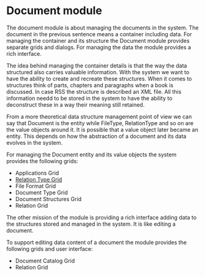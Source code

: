 # Document module

The document module is about managing the documents in the system.
The document in the previous sentence means a container including data.
For managing the container and its structure the Document module provides separate grids
and dialogs.
For managing the data the module provides a rich interface.

The idea behind managing the container details is that the way the data structured also carries
valuable information.
With the system we want to have the ability to create and recreate these structures.
When it comes to structures think of parts, chapters and paragraphs when a book is discussed.
In case RSS the structure is described an XML file.
All this information needd to be stored in the system to have the ability to deconstruct these 
in a way their meaning still retained.

From a more theoretical data structure management point of view we can say that Document is
the entity while FileType, RelationType and so on are the value objects around it.
It is possible that a value object later became an entity.
This depends on how the abstraction of a document and its data evolves in the system.

For managing the Document entity and its value objects the system provides the following grids:

- Applications Grid
- [Relation Type Grid](ui/relation_type_grid.md)
- File Format Grid
- Document Type Grid
- Document Structures Grid
- Relation Grid

The other mission of the module is providing a rich interface adding data to the structures
stored and managed in the system.
It is like editing a document.

To support editing data content of a document the module provides the following grids and user
interface:

- Document Catalog Grid
- Relation Grid
